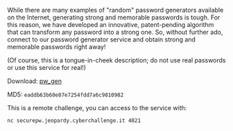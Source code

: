While there are many examples of "random" password generators available on the Internet, generating strong and memorable passwords is tough. For this reason, we have developed an innovative, patent-pending algorithm that can transform any password into a strong one.
So, without further ado, connect to our password generator service and obtain strong and memorable passwords right away!

(Of course, this is a tongue-in-cheek description; do not use real passwords
or use this service for real!)

Download: [pw_gen](https://cyberchallenge.s3.eu-south-1.amazonaws.com/software/pw_gen)

MD5: `eaddb63b60e07e7254fdd7a6c9810982`

This is a remote challenge, you can access to the service with:

`nc securepw.jeopardy.cyberchallenge.it 4021`
